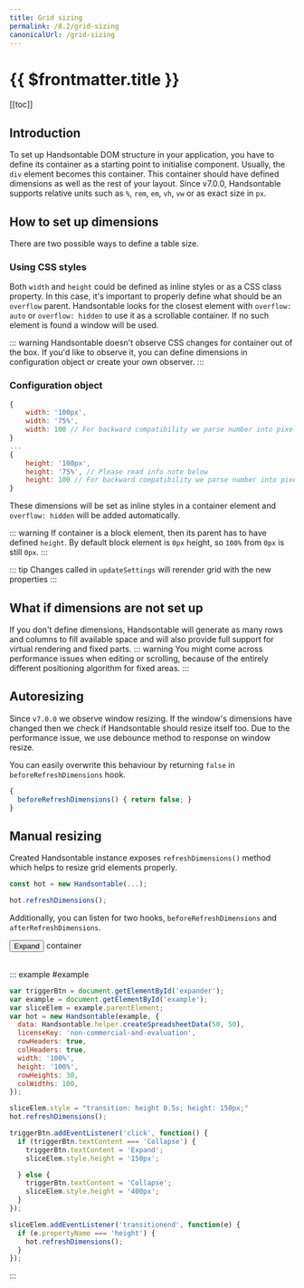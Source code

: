 ```yaml
---
title: Grid sizing
permalink: /8.2/grid-sizing
canonicalUrl: /grid-sizing
---
```


# {{ $frontmatter.title }}

[[toc]]

## Introduction

To set up Handsontable DOM structure in your application, you have to define its container as a starting point to initialise component. Usually, the `div` element becomes this container. This container should have defined dimensions as well as the rest of your layout. Since v7.0.0, Handsontable supports relative units such as `%`, `rem`, `em`, `vh`, `vw` or as exact size in `px`.

## How to set up dimensions

There are two possible ways to define a table size.

### Using CSS styles

Both `width` and `height` could be defined as inline styles or as a CSS class property. In this case, it's important to properly define what should be an `overflow` parent. Handsontable looks for the closest element with `overflow: auto` or `overflow: hidden` to use it as a scrollable container. If no such element is found a window will be used.

::: warning
Handsontable doesn't observe CSS changes for container out of the box.
If you'd like to observe it, you can define dimensions in configuration object or create your own observer.
:::

### Configuration object

```js
{
    width: '100px',
    width: '75%',
    width: 100 // For backward compatibility we parse number into pixels
}
...
{
    height: '100px',
    height: '75%', // Please read info note below
    height: 100 // For backward compatibility we parse number into pixels
}
```

These dimensions will be set as inline styles in a container element and `overflow: hidden` will be added automatically.

::: warning
If container is a block element, then its parent has to have defined `height`. By default block element is `0px` height, so `100%` from `0px` is still `0px`.
:::

::: tip
Changes called in `updateSettings` will rerender grid with the new properties
:::

## What if dimensions are not set up

If you don't define dimensions, Handsontable will generate as many rows and columns to fill available space and will also provide full support for virtual rendering and fixed parts.
::: warning
You might come across performance issues when editing or scrolling, because of the entirely different positioning algorithm for fixed areas.
:::
## Autoresizing

Since `v7.0.0` we observe window resizing. If the window's dimensions have changed then we check if Handsontable should resize itself too. Due to the performance issue, we use debounce method to response on window resize.

You can easily overwrite this behaviour by returning `false` in `beforeRefreshDimensions` hook.

```js
{
  beforeRefreshDimensions() { return false; }
}
```
## Manual resizing

Created Handsontable instance exposes `refreshDimensions()` method which helps to resize grid elements properly.

```js
const hot = new Handsontable(...);

hot.refreshDimensions();
```

Additionally, you can listen for two hooks, `beforeRefreshDimensions` and `afterRefreshDimensions`.

<button id="expander" className="button button--primary">Expand</button> container
<br/><br/>

::: example #example
```js
var triggerBtn = document.getElementById('expander');
var example = document.getElementById('example');
var sliceElem = example.parentElement;
var hot = new Handsontable(example, {
  data: Handsontable.helper.createSpreadsheetData(50, 50),
  licenseKey: 'non-commercial-and-evaluation',
  rowHeaders: true,
  colHeaders: true,
  width: '100%',
  height: '100%',
  rowHeights: 30,
  colWidths: 100,
});

sliceElem.style = "transition: height 0.5s; height: 150px;"
hot.refreshDimensions();

triggerBtn.addEventListener('click', function() {
  if (triggerBtn.textContent === 'Collapse') {
    triggerBtn.textContent = 'Expand';
    sliceElem.style.height = '150px';

  } else {
    triggerBtn.textContent = 'Collapse';
    sliceElem.style.height = '400px';
  }
});

sliceElem.addEventListener('transitionend', function(e) {
  if (e.propertyName === 'height') {
    hot.refreshDimensions();
  }
});
```
:::
